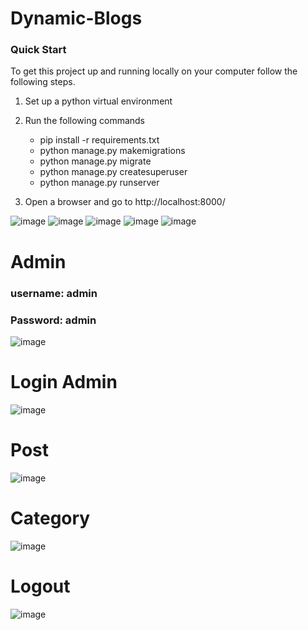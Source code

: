 # Dynamic-Blogs
### Quick Start
To get this project up and running locally on your computer follow the following steps.
1. Set up a python virtual environment
2. Run the following commands
    * pip install -r requirements.txt
    * python manage.py makemigrations
    * python manage.py migrate
    * python manage.py createsuperuser
    * python manage.py runserver
   
3. Open a browser and go to http://localhost:8000/


![image](https://user-images.githubusercontent.com/96526237/166675537-0d4ab754-8847-431f-8f76-5271dc2b379c.png)
![image](https://user-images.githubusercontent.com/96526237/166675899-ee4fcc1a-8d36-4ca8-ab21-664b6362d308.png)
![image](https://user-images.githubusercontent.com/96526237/166675983-09adbace-bf65-4298-864c-211ab91129b1.png)
![image](https://user-images.githubusercontent.com/96526237/166676252-c9e7567e-2380-4053-9195-e20c63a86741.png)
![image](https://user-images.githubusercontent.com/96526237/166676318-9f47bdca-26ca-4e1e-b578-d15175733a94.png)
# Admin
### username: admin
### Password: admin
![image](https://user-images.githubusercontent.com/96526237/166676406-aac481f2-5239-42db-8c69-237b28f6da1c.png)
# Login Admin
![image](https://user-images.githubusercontent.com/96526237/166676502-0401cc78-8456-4d95-ac88-eb04ebe0480f.png)
# Post
![image](https://user-images.githubusercontent.com/96526237/166676570-cbfa384a-5abf-40ed-bb46-b36a91b0ea95.png)
# Category
![image](https://user-images.githubusercontent.com/96526237/166676917-727bf04b-90bd-487b-bfe0-953301b15dc8.png)

# Logout
![image](https://user-images.githubusercontent.com/96526237/166677196-273fdab8-7735-4e6f-b948-2002c0fc5d00.png)



